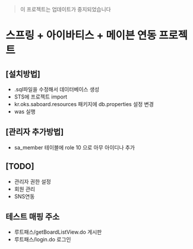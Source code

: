 > 이 프로젝트는 업데이트가 중지되었습니다

# 스프링 + 아이바티스 + 메이븐 연동 프로젝트

## [설치방법]
- .sql파일을 수정해서 데이터베이스 생성
- STS에 프로젝트 import 
- kr.oks.saboard.resources 패키지에 db.properties 설정 변경
- was 실행

## [관리자 추가방법]
- sa_member 테이블에 role 10 으로 아무 아이디나 추가

## [TODO]
- 관리자 권한 설정
- 회원 관리
- SNS연동



## 테스트 매핑 주소

- 루트패스/getBoardListView.do 게시판
- 루트패스/login.do 로그인
